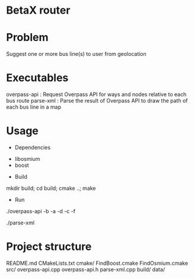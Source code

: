 BetaX router
============

# Problem

Suggest one or more bus line(s) to user from geolocation

# Executables

overpass-api : Request Overpass API for ways and nodes relative to each bus route
parse-xml : Parse the result of Overpass API to draw the path of each bus line in a map

# Usage

* Dependencies

- libosmium
- boost

* Build

mkdir build; cd build; cmake ..; make

* Run

./overpass-api -b <lat min> -a <lon min> -d <lat max> -c <lon max> -f <file name>

./parse-xml <file name>

# Project structure

README.md
CMakeLists.txt
cmake/
  FindBoost.cmake
  FindOsmium.cmake
src/
  overpass-api.cpp
  overpass-api.h
  parse-xml.cpp
build/
data/
